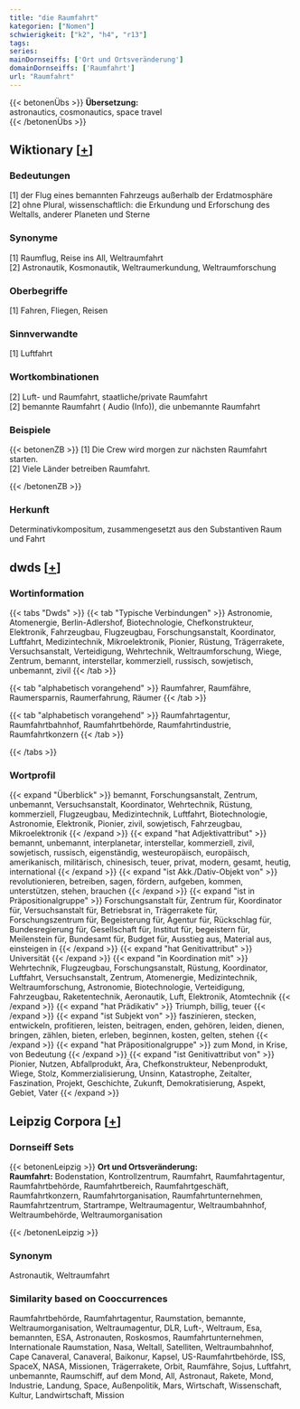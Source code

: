 ```yaml
---
title: "die Raumfahrt"
kategorien: ["Nomen"]
schwierigkeit: ["k2", "h4", "r13"]
tags:
series:
mainDornseiffs: ['Ort und Ortsveränderung']
domainDornseiffs: ['Raumfahrt']
url: "Raumfahrt"
---
```


{{< betonenÜbs >}}
**Übersetzung:**  
astronautics, cosmonautics, space travel  
{{< /betonenÜbs >}}

## Wiktionary [[+](https://de.wiktionary.org/wiki/Raumfahrt)]

### Bedeutungen
[1] der Flug eines bemannten Fahrzeugs außerhalb der Erdatmosphäre  
[2] ohne Plural, wissenschaftlich: die Erkundung und Erforschung des Weltalls, anderer Planeten und Sterne  

### Synonyme
[1] Raumflug, Reise ins All, Weltraumfahrt  
[2] Astronautik, Kosmonautik, Weltraumerkundung, Weltraumforschung  

### Oberbegriffe
[1] Fahren, Fliegen, Reisen  

### Sinnverwandte
[1] Luftfahrt  

### Wortkombinationen
[2] Luft- und Raumfahrt, staatliche/private Raumfahrt  
[2] bemannte Raumfahrt ( Audio (Info)), die unbemannte Raumfahrt  

### Beispiele
{{< betonenZB >}}
[1] Die Crew wird morgen zur nächsten Raumfahrt starten.  
[2] Viele Länder betreiben Raumfahrt.  

{{< /betonenZB >}}
### Herkunft
Determinativkompositum, zusammengesetzt aus den Substantiven Raum und Fahrt  



## dwds [[+](https://www.dwds.de/wb/Raumfahrt)]

### Wortinformation
{{< tabs "Dwds" >}}
{{< tab "Typische Verbindungen" >}}
Astronomie, Atomenergie, Berlin-Adlershof, Biotechnologie, Chefkonstrukteur, Elektronik, Fahrzeugbau, Flugzeugbau, Forschungsanstalt, Koordinator, Luftfahrt, Medizintechnik, Mikroelektronik, Pionier, Rüstung, Trägerrakete, Versuchsanstalt, Verteidigung, Wehrtechnik, Weltraumforschung, Wiege, Zentrum, bemannt, interstellar, kommerziell, russisch, sowjetisch, unbemannt, zivil
{{< /tab >}}

{{< tab "alphabetisch vorangehend" >}}
Raumfahrer, Raumfähre, Raumersparnis, Raumerfahrung, Räumer
{{< /tab >}}

{{< tab "alphabetisch vorangehend" >}}
Raumfahrtagentur, Raumfahrtbahnhof, Raumfahrtbehörde, Raumfahrtindustrie, Raumfahrtkonzern
{{< /tab >}}

{{< /tabs >}}

### Wortprofil
{{< expand "Überblick" >}} bemannt, Forschungsanstalt, Zentrum, unbemannt, Versuchsanstalt, Koordinator, Wehrtechnik, Rüstung, kommerziell, Flugzeugbau, Medizintechnik, Luftfahrt, Biotechnologie, Astronomie, Elektronik, Pionier, zivil, sowjetisch, Fahrzeugbau, Mikroelektronik {{< /expand >}}
{{< expand "hat Adjektivattribut" >}} bemannt, unbemannt, interplanetar, interstellar, kommerziell, zivil, sowjetisch, russisch, eigenständig, westeuropäisch, europäisch, amerikanisch, militärisch, chinesisch, teuer, privat, modern, gesamt, heutig, international {{< /expand >}}
{{< expand "ist Akk./Dativ-Objekt von" >}} revolutionieren, betreiben, sagen, fördern, aufgeben, kommen, unterstützen, stehen, brauchen {{< /expand >}}
{{< expand "ist in Präpositionalgruppe" >}} Forschungsanstalt für, Zentrum für, Koordinator für, Versuchsanstalt für, Betriebsrat in, Trägerrakete für, Forschungszentrum für, Begeisterung für, Agentur für, Rückschlag für, Bundesregierung für, Gesellschaft für, Institut für, begeistern für, Meilenstein für, Bundesamt für, Budget für, Ausstieg aus, Material aus, einsteigen in {{< /expand >}}
{{< expand "hat Genitivattribut" >}} Universität {{< /expand >}}
{{< expand "in Koordination mit" >}} Wehrtechnik, Flugzeugbau, Forschungsanstalt, Rüstung, Koordinator, Luftfahrt, Versuchsanstalt, Zentrum, Atomenergie, Medizintechnik, Weltraumforschung, Astronomie, Biotechnologie, Verteidigung, Fahrzeugbau, Raketentechnik, Aeronautik, Luft, Elektronik, Atomtechnik {{< /expand >}}
{{< expand "hat Prädikativ" >}} Triumph, billig, teuer {{< /expand >}}
{{< expand "ist Subjekt von" >}} faszinieren, stecken, entwickeln, profitieren, leisten, beitragen, enden, gehören, leiden, dienen, bringen, zählen, bieten, erleben, beginnen, kosten, gelten, stehen {{< /expand >}}
{{< expand "hat Präpositionalgruppe" >}} zum Mond, in Krise, von Bedeutung {{< /expand >}}
{{< expand "ist Genitivattribut von" >}} Pionier, Nutzen, Abfallprodukt, Ära, Chefkonstrukteur, Nebenprodukt, Wiege, Stolz, Kommerzialisierung, Unsinn, Katastrophe, Zeitalter, Faszination, Projekt, Geschichte, Zukunft, Demokratisierung, Aspekt, Gebiet, Vater {{< /expand >}}

## Leipzig Corpora [[+](https://corpora.uni-leipzig.de/en/res?word=Raumfahrt&corpusId=deu_newscrawl-public_2018)]

### Dornseiff Sets
{{< betonenLeipzig >}}
**Ort und Ortsveränderung:**  
**Raumfahrt:** Bodenstation, Kontrollzentrum, Raumfahrt, Raumfahrtagentur, Raumfahrtbehörde, Raumfahrtbereich, Raumfahrtgeschäft, Raumfahrtkonzern, Raumfahrtorganisation, Raumfahrtunternehmen, Raumfahrtzentrum, Startrampe, Weltraumagentur, Weltraumbahnhof, Weltraumbehörde, Weltraumorganisation  

{{< /betonenLeipzig >}}

### Synonym
Astronautik, Weltraumfahrt


### Similarity based on Cooccurrences
Raumfahrtbehörde, Raumfahrtagentur, Raumstation, bemannte, Weltraumorganisation, Weltraumagentur, DLR, Luft-, Weltraum, Esa, bemannten, ESA, Astronauten, Roskosmos, Raumfahrtunternehmen, Internationale Raumstation, Nasa, Weltall, Satelliten, Weltraumbahnhof, Cape Canaveral, Canaveral, Baikonur, Kapsel, US-Raumfahrtbehörde, ISS, SpaceX, NASA, Missionen, Trägerrakete, Orbit, Raumfähre, Sojus, Luftfahrt, unbemannte, Raumschiff, auf dem Mond, All, Astronaut, Rakete, Mond, Industrie, Landung, Space, Außenpolitik, Mars, Wirtschaft, Wissenschaft, Kultur, Landwirtschaft, Mission

